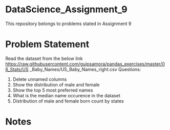 # DataScience_Assignment_9
This repository belongs to problems stated in Assignment 9

# Problem Statement
Read the dataset from the below link
https://raw.githubusercontent.com/guipsamora/pandas_exercises/master/06_Stats/US
_Baby_Names/US_Baby_Names_right.csv
Questions:
1. Delete unnamed columns
2. Show the distribution of male and female
3. Show the top 5 most preferred names
4. What is the median name occurence in the dataset
5. Distribution of male and female born count by states

# Notes

